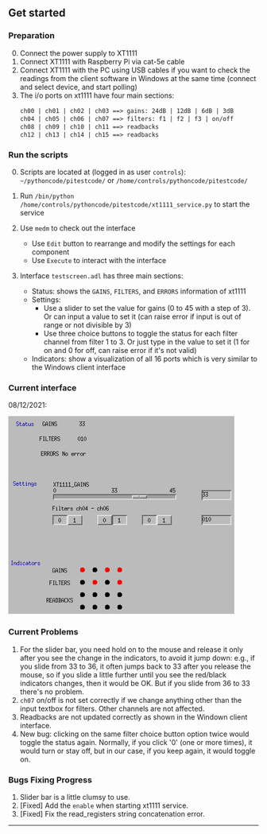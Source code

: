## Get started

### Preparation

0. Connect the power supply to XT1111
1. Connect XT1111 with Raspberry Pi via cat-5e cable
2. Connect XT1111 with the PC using USB cables if you want to check the readings from the client software in Windows at the same time (connect and select device, and start polling)
3. The i/o ports on xt1111 have four main sections:
   ```
   ch00 | ch01 | ch02 | ch03 ==> gains: 24dB | 12dB | 6dB | 3dB
   ch04 | ch05 | ch06 | ch07 ==> filters: f1 | f2 | f3 | on/off
   ch08 | ch09 | ch10 | ch11 ==> readbacks
   ch12 | ch13 | ch14 | ch15 ==> readbacks
   ```

### Run the scripts

0. Scripts are located at (logged in as user `controls`): `~/pythoncode/pitestcode/` or `/home/controls/pythoncode/pitestcode/`

1. Run `/bin/python /home/controls/pythoncode/pitestcode/xt1111_service.py` to start the service

2. Use `medm` to check out the interface

   - Use `Edit` button to rearrange and modify the settings for each component
   - Use `Execute` to interact with the interface

3. Interface `testscreen.adl` has three main sections:
   - Status: shows the `GAINS`, `FILTERS`, and `ERRORS` information of xt1111
   - Settings:
     - Use a slider to set the value for gains (0 to 45 with a step of 3). Or can input a value to set it (can raise error if input is out of range or not divisible by 3)
     - Use three choice buttons to toggle the status for each filter channel from filter 1 to 3. Or just type in the value to set it (1 for on and 0 for off, can raise error if it's not valid)
   - Indicators: show a visualization of all 16 ports which is very similar to the Windows client interface

### Current interface

08/12/2021:

![interface](screenshots/2021-12-08-151759_455x398_scrot.png)

### Current Problems

1. For the slider bar, you need hold on to the mouse and release it only after you see the change in the indicators, to avoid it jump down: e.g., if you slide from 33 to 36, it often jumps back to 33 after you release the mouse, so if you slide a little further until you see the red/black indicators changes, then it would be OK. But if you slide from 36 to 33 there's no problem.
2. `ch07` on/off is not set correctly if we change anything other than the input textbox for filters. Other channels are not affected.
3. Readbacks are not updated correctly as shown in the Windown client interface.
4. New bug: clicking on the same filter choice button option twice would toggle the status again. Normally, if you click '0' (one or more times), it would turn or stay off, but in our case, if you keep again, it would toggle on.

### Bugs Fixing Progress

1. Slider bar is a little clumsy to use.
2. [Fixed] Add the `enable` when starting xt1111 service.
3. [Fixed] Fix the read_registers string concatenation error.

---

